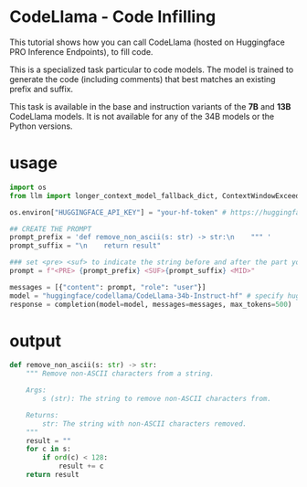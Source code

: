 # CodeLlama - Code Infilling 

This tutorial shows how you can call CodeLlama (hosted on Huggingface PRO Inference Endpoints), to fill code. 

This is a specialized task particular to code models. The model is trained to generate the code (including comments) that best matches an existing prefix and suffix. 

This task is available in the base and instruction variants of the **7B** and **13B** CodeLlama models. It is not available for any of the 34B models or the Python versions.

# usage

```python 
import os
from llm import longer_context_model_fallback_dict, ContextWindowExceededError, completion

os.environ["HUGGINGFACE_API_KEY"] = "your-hf-token" # https://huggingface.co/docs/hub/security-tokens

## CREATE THE PROMPT
prompt_prefix = 'def remove_non_ascii(s: str) -> str:\n    """ '
prompt_suffix = "\n    return result"

### set <pre> <suf> to indicate the string before and after the part you want codellama to fill 
prompt = f"<PRE> {prompt_prefix} <SUF>{prompt_suffix} <MID>"

messages = [{"content": prompt, "role": "user"}]
model = "huggingface/codellama/CodeLlama-34b-Instruct-hf" # specify huggingface as the provider 'huggingface/'
response = completion(model=model, messages=messages, max_tokens=500)
```

# output 
```python
def remove_non_ascii(s: str) -> str:
    """ Remove non-ASCII characters from a string.

    Args:
        s (str): The string to remove non-ASCII characters from.

    Returns:
        str: The string with non-ASCII characters removed.
    """
    result = ""
    for c in s:
        if ord(c) < 128:
            result += c
    return result
```